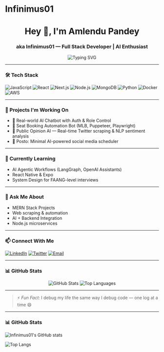 # Infinimus01

<h1 align="center">Hey 👋, I'm Amlendu Pandey</h1>
<h3 align="center">aka Infinimus01 — Full Stack Developer | AI Enthusiast</h3>

<p align="center">
  <img src="https://readme-typing-svg.demolab.com?font=Fira+Code&pause=1000&color=00F7FF&center=true&vCenter=true&width=435&lines=I+build+cool+AI+stuff+%F0%9F%A4%96;I+automate+the+web+%F0%9F%9A%80;MERN+%2B+AI+%3D+%F0%9F%94%A5;Let%E2%80%99s+build+the+future+with+code" alt="Typing SVG" />
</p>

---

### 🛠️ Tech Stack

![JavaScript](https://img.shields.io/badge/-JavaScript-black?style=flat-square&logo=javascript)
![React](https://img.shields.io/badge/-React-black?style=flat-square&logo=react)
![Next.js](https://img.shields.io/badge/-Next.js-black?style=flat-square&logo=next.js)
![Node.js](https://img.shields.io/badge/-Node.js-black?style=flat-square&logo=node.js)
![MongoDB](https://img.shields.io/badge/-MongoDB-black?style=flat-square&logo=mongodb)
![Python](https://img.shields.io/badge/-Python-black?style=flat-square&logo=python)
![Docker](https://img.shields.io/badge/-Docker-black?style=flat-square&logo=docker)
![AWS](https://img.shields.io/badge/-AWS-black?style=flat-square&logo=amazon-aws)

---

### 🔭 Projects I'm Working On

- 🤖 Real-world AI Chatbot with Auth & Role Control  
- 🎯 Seat Booking Automation Bot (MLB, Puppeteer, Playwright)  
- 🧠 Public Opinion AI — Real-time Twitter scraping & NLP sentiment analysis  
- 📅 Posto: Minimal AI-powered social media scheduler  

---

### 🌱 Currently Learning

- AI Agentic Workflows (LangGraph, OpenAI Assistants)  
- React Native & Expo  
- System Design for FAANG-level interviews  

---

### 💬 Ask Me About

- MERN Stack Projects  
- Web scraping & automation  
- AI + Backend Integration  
- Node.js microservices  

---

### 📫 Connect With Me

[![LinkedIn](https://img.shields.io/badge/-LinkedIn-blue?style=flat-square&logo=linkedin)](https://www.linkedin.com/in/your-link/)
[![Twitter](https://img.shields.io/badge/-@_infinimus-1DA1F2?style=flat-square&logo=twitter&logoColor=white)](https://twitter.com/_infinimus)
[![Email](https://img.shields.io/badge/-gaurau1611@gmail.com-D14836?style=flat-square&logo=gmail&logoColor=white)](mailto:gaurau1611@gmail.com)

---

### 📊 GitHub Stats

<p align="center">
  <img src="https://github-readme-stats.vercel.app/api?username=Infinimus01&show_icons=true&theme=radical" alt="GitHub Stats" />
  <img src="https://github-readme-stats.vercel.app/api/top-langs/?username=Infinimus01&layout=compact&theme=radical" alt="Top Languages" />
</p>

---

> ⚡ *Fun Fact:* I debug my life the same way I debug code — one log at a time 😄


---

### 📊 GitHub Stats

![Infinimus01's GitHub stats](https://github-readme-stats.vercel.app/api?username=Infinimus01&show_icons=true&theme=radical)

![Top Langs](https://github-readme-stats.vercel.app/api/top-langs/?username=Infinimus01&layout=compact&theme=radical)
